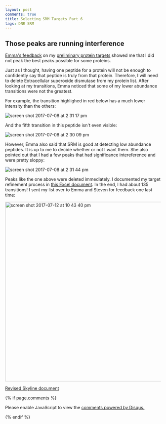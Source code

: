 ```yaml
---
layout: post
comments: true
title: Selecting SRM Targets Part 6
tags: DNR SRM
---
```


## Those peaks are running interference

[Emma's feedback](https://github.com/RobertsLab/project-oyster-oa/blob/master/notebooks/DNR/2017-07-07-SRM-Target-Identification-in-Skyline.ipynb) on my [preliminary protein targets](https://github.com/RobertsLab/project-oyster-oa/blob/master/analyses/DNR_TransitionSelection_20170707/2017-07-07-Preliminary-Transitions/2017-07-07-Preliminary-Target-Transitions-Evalues.csv) showed me that I did not peak the best peaks possible for some proteins.

Just as I thought, having one peptide for a protein will not be enough to confidently say that peptide is truly from that protein. Therefore, I will need to delete Extracellular superoxide dismutase from my protein list. After looking at my transitions, Emma noticed that some of my lower abundance transitions were not the greatest.

For example, the transition highlighed in red below has a much lower intensity than the others:

![screen shot 2017-07-08 at 2 31 17 pm](https://user-images.githubusercontent.com/22335838/28151840-06edb9d2-6752-11e7-854a-af711e61306d.png)

And the fifth transition in this peptide isn't even visible:

![screen shot 2017-07-08 at 2 30 09 pm](https://user-images.githubusercontent.com/22335838/28151805-d5313ce8-6751-11e7-8964-92137d5b2300.png)

However, Emma also said that SRM is good at detecting low abundance peptides. It is up to me to decide whether or not I want them. She also pointed out that I had a few peaks that had significance intereference and were pretty sloppy:

![screen shot 2017-07-08 at 2 31 44 pm](https://user-images.githubusercontent.com/22335838/28151874-3384909c-6752-11e7-8c5f-aedacc1669f8.png)

Peaks like the one above were deleted immediately. I documented my target refinement process in [this Excel document](https://github.com/RobertsLab/project-oyster-oa/blob/master/analyses/DNR_TransitionSelection_20170707/2017-07-08-Final-Transitions/2017-07-08-Target-Selection-Process-Notes.csv). In the end, I had about 135 transitions! I sent my list over to Emma and Steven for feedback one last time:

<img width="581" alt="screen shot 2017-07-12 at 10 43 40 pm" src="https://user-images.githubusercontent.com/22335838/28152140-b88e73d8-6753-11e7-95a0-cf97eee756da.png">

[Revised Skyline document](http://owl.fish.washington.edu/spartina/DNR_Skyline_SRM_20170707/Gigas-7-8-Revised-Transition-List.sky.zip)

{% if page.comments %}

<div id="disqus_thread"></div>
<script>

/**
*  RECOMMENDED CONFIGURATION VARIABLES: EDIT AND UNCOMMENT THE SECTION BELOW TO INSERT DYNAMIC VALUES FROM YOUR PLATFORM OR CMS.
*  LEARN WHY DEFINING THESE VARIABLES IS IMPORTANT: https://disqus.com/admin/universalcode/#configuration-variables*/
/*
var disqus_config = function () {
this.page.url = PAGE_URL;  // Replace PAGE_URL with your page's canonical URL variable
this.page.identifier = PAGE_IDENTIFIER; // Replace PAGE_IDENTIFIER with your page's unique identifier variable
};
*/
(function() { // DON'T EDIT BELOW THIS LINE
var d = document, s = d.createElement('script');
s.src = 'https://the-responsible-grad-student.disqus.com/embed.js';
s.setAttribute('data-timestamp', +new Date());
(d.head || d.body).appendChild(s);
})();
</script>
<noscript>Please enable JavaScript to view the <a href="https://disqus.com/?ref_noscript">comments powered by Disqus.</a></noscript>

{% endif %}

<script id="dsq-count-scr" src="//the-responsible-grad-student.disqus.com/count.js" async></script>
